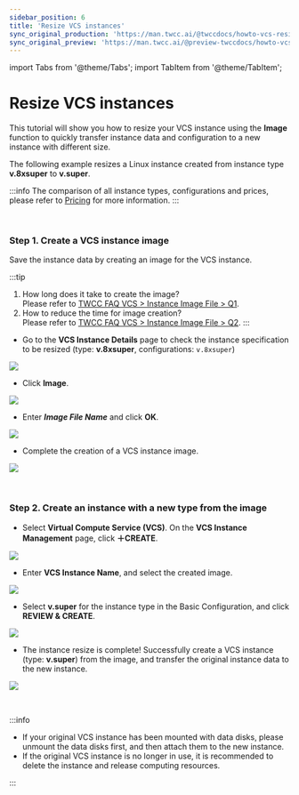 ```yaml
---
sidebar_position: 6
title: 'Resize VCS instances'
sync_original_production: 'https://man.twcc.ai/@twccdocs/howto-vcs-resize-instance-en' 
sync_original_preview: 'https://man.twcc.ai/@preview-twccdocs/howto-vcs-resize-instance-en' 
---
```


import Tabs from '@theme/Tabs';
import TabItem from '@theme/TabItem';

# Resize VCS instances

This tutorial will show you how to resize your VCS instance using the **Image** function to quickly transfer instance data and configuration to a new instance with different size.

The following example resizes a Linux instance created from instance type **v.8xsuper** to **v.super**.

:::info
The comparison of all instance types, configurations and prices, please refer to [<ins>Pricing</ins>](https://man.twcc.ai/@twccdocs/SJWlN3YDr?type=view#虛擬運算服務-Virtual-Compute-Service-VCS) for more information.
:::


<br/>



### Step 1. Create a VCS instance image

Save the instance data by creating an image for the VCS instance.

:::tip
1. How long does it take to create the image?<br/>
Please refer to [<ins>TWCC FAQ VCS > Instance Image File > Q1</ins>](https://man.twcc.ai/@twccdocs/faq-en/https%3A%2F%2Fman.twcc.ai%2F%40twccdocs%2Ffaq-vcs-zh#%E5%80%8B%E9%AB%94%E5%BF%AB%E7%85%A7).
2. How to reduce the time for image creation?<br/>
Please refer to [<ins>TWCC FAQ VCS > Instance Image File > Q2</ins>](https://man.twcc.ai/@twccdocs/faq-en/https%3A%2F%2Fman.twcc.ai%2F%40twccdocs%2Ffaq-vcs-en#%E5%80%8B%E9%AB%94%E5%BF%AB%E7%85%A7).
:::

- Go to the **VCS Instance Details** page to check the instance specification to be resized (type: **v.8xsuper**, configurations: `v.8xsuper`)

![](https://cos.twcc.ai/SYS-MANUAL/uploads/upload_fcf77e04045a58e62b5fb56f1093b437.png)


- Click **Image**.

![](https://cos.twcc.ai/SYS-MANUAL/uploads/upload_decf1e057354dab8a234c9a7ef37419d.png)

- Enter ***Image File Name*** and click **OK**.

![](https://cos.twcc.ai/SYS-MANUAL/uploads/upload_3b733ce5cd7d55bfffc16244e38f328f.png)

- Complete the creation of a VCS instance image.

![](https://cos.twcc.ai/SYS-MANUAL/uploads/upload_e5ab95872b7a3f15009a7079b452b244.png)


<br/>



### Step 2. Create an instance with a new type from the image

- Select **Virtual Compute Service (VCS)**. On the **VCS Instance Management** page, click **＋CREATE**.

![](https://cos.twcc.ai/SYS-MANUAL/uploads/upload_2be4f164f3529616554c7a2531e511ca.png)

- Enter **VCS Instance Name**, and select the created image.

![](https://cos.twcc.ai/SYS-MANUAL/uploads/upload_41e16f56cb54c69d9f4bbe56f1192b7e.png)

- Select **v.super** for the instance type in the Basic Configuration, and click **REVIEW & CREATE**.

![](https://cos.twcc.ai/SYS-MANUAL/uploads/upload_936cbfb01132c6d389f63a8013b35df7.png)

- The instance resize is complete! Successfully create a VCS instance (type: **v.super**) from the image, and transfer the original instance data to the new instance.

![](https://cos.twcc.ai/SYS-MANUAL/uploads/upload_3d6dda75fb5cc901749febfbd9d71c93.png)

<br/>



:::info

- If your original VCS instance has been mounted with data disks, please unmount the data disks first, and then attach them to the new instance.
- If the original VCS instance is no longer in use, it is recommended to delete the instance and release computing resources.

:::